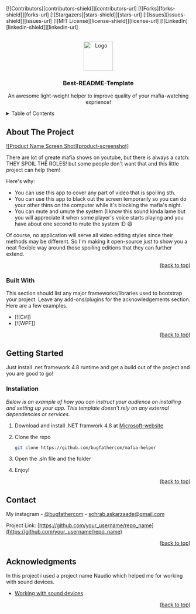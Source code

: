 <!-- Improved compatibility of back to top link: See: https://github.com/othneildrew/Best-README-Template/pull/73 -->
<a name="readme-top"></a>
<!--
*** Thanks for checking out the Best-README-Template. If you have a suggestion
*** that would make this better, please fork the repo and create a pull request
*** or simply open an issue with the tag "enhancement".
*** Don't forget to give the project a star!
*** Thanks again! Now go create something AMAZING! :D
-->



<!-- PROJECT SHIELDS -->
<!--
*** I'm using markdown "reference style" links for readability.
*** Reference links are enclosed in brackets [ ] instead of parentheses ( ).
*** See the bottom of this document for the declaration of the reference variables
*** for contributors-url, forks-url, etc. This is an optional, concise syntax you may use.
*** https://www.markdownguide.org/basic-syntax/#reference-style-links
-->
[![Contributors][contributors-shield]][contributors-url]
[![Forks][forks-shield]][forks-url]
[![Stargazers][stars-shield]][stars-url]
[![Issues][issues-shield]][issues-url]
[![MIT License][license-shield]][license-url]
[![LinkedIn][linkedin-shield]][linkedin-url]



<!-- PROJECT LOGO -->
<br />
<div align="center">
  <a href="https://github.com/othneildrew/Best-README-Template">
    <img src="images/logo.png" alt="Logo" width="80" height="80">
  </a>

  <h3 align="center">Best-README-Template</h3>

  <p align="center">
    An awesome light-weight helper to improve quality of your mafia-watching exprience!
    <br />

  </p>
</div>



<!-- TABLE OF CONTENTS -->
<details>
  <summary>Table of Contents</summary>
  <ol>
    <li>
      <a href="#about-the-project">About The Project</a>
      <ul>
        <li><a href="#built-with">Built With</a></li>
      </ul>
    </li>
    <li>
      <a href="#getting-started">Getting Started</a>
      <ul>
        <li><a href="#prerequisites">Prerequisites</a></li>
        <li><a href="#installation">Installation</a></li>
      </ul>
    </li>
    <li><a href="#usage">Usage</a></li>

    <li><a href="#contact">Contact</a></li>
    <li><a href="#acknowledgments">Acknowledgments</a></li>
  </ol>
</details>



<!-- ABOUT THE PROJECT -->
## About The Project

[![Product Name Screen Shot][product-screenshot]](bugfather.com/free-courses/mafia-screenshot.png)

There are lot of greate mafia shows on youtube, but there is always a catch: THEY SPOIL THE ROLES! 
but some people don't want that and this little project can help them!

Here's why:
* You can use this app to cover any part of video that is spoiling sth.
* You can use this app to black out the screen temporarily so you can do your other thins on the computer while it's blocking the mafia's night.
* You can mute and umute the system (I know this sound kinda lame but you will appreciate it when some player's voice starts playing and you have about one second to mute the system :D :smile:

Of course, no application will serve all video editing styles since their methods may be different. So I'm making it open-source just to show you a neat flexible way around those spoiling editions that they can further extend.


<p align="right">(<a href="#readme-top">back to top</a>)</p>



### Built With

This section should list any major frameworks/libraries used to bootstrap your project. Leave any add-ons/plugins for the acknowledgements section. Here are a few examples.

* [![C#]]
* [![WPF]]

<p align="right">(<a href="#readme-top">back to top</a>)</p>



<!-- GETTING STARTED -->
## Getting Started

Just install .net framework 4.8 runtime and get a build out of the project and you are good to go!


### Installation

_Below is an example of how you can instruct your audience on installing and setting up your app. This template doesn't rely on any external dependencies or services._

1. Download and install .NET framwork 4.8 at [Microsoft-website](https://support.microsoft.com/en-us/topic/microsoft-net-framework-4-8-offline-installer-for-windows-9d23f658-3b97-68ab-d013-aa3c3e7495e0)
2. Clone the repo
   ```sh
   git clone https://github.com/bugfathercom/mafia-helper
   ```
3. Open the .sln file and the folder
 
4. Enjoy!

<p align="right">(<a href="#readme-top">back to top</a>)</p>




<!-- CONTACT -->
## Contact

My instagram - [@bugfathercom](https://instagram.com/bugfathercom) - sohrab.askarzaade@gmail.com

Project Link: [https://github.com/your_username/repo_name](https://github.com/your_username/repo_name)

<p align="right">(<a href="#readme-top">back to top</a>)</p>



<!-- ACKNOWLEDGMENTS -->
## Acknowledgments

In this project i used a project name Naudio which helped me for working with sound devices.

* [Working with sound devices](https://github.com/naudio/NAudio)


<p align="right">(<a href="#readme-top">back to top</a>)</p>


